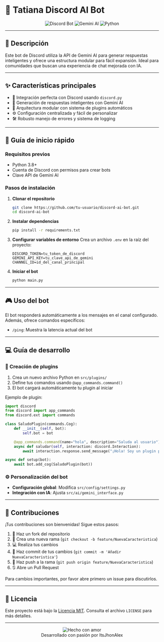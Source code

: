# 🤖 Tatiana Discord AI Bot

<div align="center">

![Discord Bot](https://img.shields.io/badge/Discord-Bot-7289DA?style=for-the-badge&logo=discord&logoColor=white)
![Gemini AI](https://img.shields.io/badge/Gemini-AI-4285F4?style=for-the-badge&logo=google&logoColor=white)
![Python](https://img.shields.io/badge/Python-3776AB?style=for-the-badge&logo=python&logoColor=white)

</div>

---

## 📌 Descripción

Este bot de Discord utiliza la API de Gemini AI para generar respuestas inteligentes y ofrece una estructura modular para fácil expansión. Ideal para comunidades que buscan una experiencia de chat mejorada con IA.

---

## ✨ Características principales

- 🔗 Integración perfecta con Discord usando `discord.py`
- 🧠 Generación de respuestas inteligentes con Gemini AI
- 🧩 Arquitectura modular con sistema de plugins automáticos
- ⚙️ Configuración centralizada y fácil de personalizar
- 🛠️ Robusto manejo de errores y sistema de logging

---

## 🚀 Guía de inicio rápido

### Requisitos previos

- Python 3.8+
- Cuenta de Discord con permisos para crear bots
- Clave API de Gemini AI

### Pasos de instalación

1. **Clonar el repositorio**
   ```bash
   git clone https://github.com/tu-usuario/discord-ai-bot.git
   cd discord-ai-bot
   ```

2. **Instalar dependencias**
   ```bash
   pip install -r requirements.txt
   ```

3. **Configurar variables de entorno**
   Crea un archivo `.env` en la raíz del proyecto:
   ```
   DISCORD_TOKEN=tu_token_de_discord
   GEMINI_API_KEY=tu_clave_api_de_gemini
   CHANNEL_ID=id_del_canal_principal
   ```

4. **Iniciar el bot**
   ```bash
   python main.py
   ```

---

## 🎮 Uso del bot

El bot responderá automáticamente a los mensajes en el canal configurado. Además, ofrece comandos específicos:

- `/ping`: Muestra la latencia actual del bot

---

## 💻 Guía de desarrollo

### 🔌 Creación de plugins

1. Crea un nuevo archivo Python en `src/plugins/`
2. Define tus comandos usando `@app_commands.command()`
3. El bot cargará automáticamente tu plugin al iniciar

Ejemplo de plugin:

```python
import discord
from discord import app_commands
from discord.ext import commands

class SaludoPlugin(commands.Cog):
    def __init__(self, bot):
        self.bot = bot

    @app_commands.command(name="hola", description="Saluda al usuario")
    async def saludar(self, interaction: discord.Interaction):
        await interaction.response.send_message("¡Hola! Soy un plugin personalizado.")

async def setup(bot):
    await bot.add_cog(SaludoPlugin(bot))
```

### ⚙️ Personalización del bot

- **Configuración global**: Modifica `src/config/settings.py`
- **Integración con IA**: Ajusta `src/ai/gemini_interface.py`

---

## 🤝 Contribuciones

¡Tus contribuciones son bienvenidas! Sigue estos pasos:

1. 🍴 Haz un fork del repositorio
2. 🌿 Crea una nueva rama (`git checkout -b feature/NuevaCaracteristica`)
3. 💻 Realiza tus cambios
4. 📝 Haz commit de tus cambios (`git commit -m 'Añadir NuevaCaracteristica'`)
5. 🚀 Haz push a la rama (`git push origin feature/NuevaCaracteristica`)
6. 🔃 Abre un Pull Request

Para cambios importantes, por favor abre primero un issue para discutirlos.

---

## 📄 Licencia

Este proyecto está bajo la [Licencia MIT](https://opensource.org/licenses/MIT). Consulta el archivo `LICENSE` para más detalles.

---

<div align="center">
  <img src="https://img.shields.io/badge/Hecho%20con-❤️-ff69b4.svg" alt="Hecho con amor">
  <br>
  Desarrollado con pasión por ItsJhonAlex
</div>
